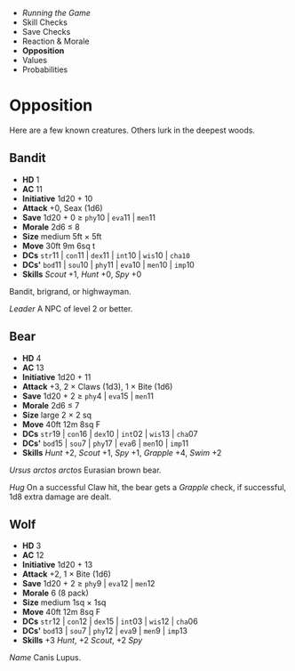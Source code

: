 
<!-- .margin.compass -->
* _Running the Game_
* Skill Checks
* Save Checks
* Reaction & Morale
* **Opposition**
* Values
* Probabilities


# Opposition

Here are a few known creatures. Others lurk in the deepest woods.

<!-- <div.creature> -->

## Bandit

* **HD** 1
* **AC** 11
* **Initiative** 1d20 + 10
* **Attack** +0, Seax (1d6)
* **Save** 1d20 + 0 ≥ `phy`10 | `eva`11 | `men`11
* **Morale** 2d6 ≤ 8
* **Size** medium 5ft × 5ft
* **Move** 30ft 9m 6sq t
* **DCs** `str`11 | `con`11 | `dex`11 | `int`10 | `wis`10 | `cha10`
* **DCs'** `bod`11 | `sou`10 | `phy`11 | `eva`10 | `men`10 | `imp`10
* **Skills** _Scout_ +1, _Hunt_ +0, _Spy_ +0

Bandit, brigrand, or highwayman.

_Leader_ A NPC of level 2 or better.

<!-- </div> -->

<!-- <div.creature> -->

## Bear

* **HD** 4
* **AC** 13
* **Initiative** 1d20 + 11
* **Attack** +3, 2 × Claws (1d3), 1 × Bite (1d6)
* **Save** 1d20 + 2 ≥ `phy`4 | `eva`15 | `men`11
* **Morale** 2d6 ≤ 7
* **Size** large 2 × 2 sq
* **Move** 40ft 12m 8sq F
* **DCs** `str`19 | `con`16 | `dex`10 | `int`02 | `wis`13 | `cha`07
* **DCs'** `bod`15 | `sou`7 | `phy`17 | `eva`6 | `men`10 | `imp`11
* **Skills** _Hunt_ +2, _Scout_ +1, _Spy_ +1, _Grapple_ +4, _Swim_ +2

_Ursus arctos arctos_ Eurasian brown bear.

_Hug_ On a successful Claw hit, the bear gets a _Grapple_ check, if successful, 1d8 extra damage are dealt.

<!-- </div> -->

<!-- <div.creature> -->

## Wolf

* **HD** 3
* **AC** 12
* **Initiative** 1d20 + 13
* **Attack** +2, 1 × Bite (1d6)
* **Save** 1d20 + 2 ≥ `phy`9 | `eva`12 | `men`12
* **Morale** 6 (8 pack)
* **Size** medium 1sq ×  1sq
* **Move** 40ft 12m 8sq F
* **DCs** `str`12 | `con`12 | `dex`15 | `int`03 | `wis`12 | `cha`06
* **DCs'** `bod`13 | `sou`7 | `phy`12 | `eva`9 | `men`9 | `imp`13
* **Skills** +3 _Hunt_, +2 _Scout_, +2 _Spy_

_Name_ Canis Lupus.

<!-- </div> -->

